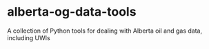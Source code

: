 # alberta-og-data-tools
A collection of Python tools for dealing with Alberta oil and gas data, including UWIs
